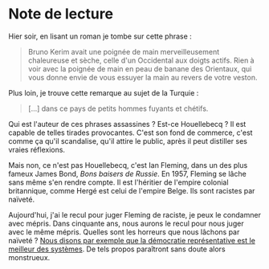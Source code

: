 # Note de lecture

Hier soir, en lisant un roman je tombe sur cette phrase :

> Bruno Kerim avait une poignée de main merveilleusement chaleureuse et sèche, celle d'un Occidental aux doigts actifs. Rien à voir avec la poignée de main en peau de banane des Orientaux, qui vous donne envie de vous essuyer la main au revers de votre veston.

Plus loin, je trouve cette remarque au sujet de la Turquie :

> \[...\] dans ce pays de petits hommes fuyants et chétifs.

Qui est l'auteur de ces phrases assassines ? Est-ce Houellebecq ? Il est capable de telles tirades provocantes. C'est son fond de commerce, c'est comme ça qu'il scandalise, qu'il attire le public, après il peut distiller ses vraies réflexions.

Mais non, ce n'est pas Houellebecq, c'est Ian Fleming, dans un des plus fameux James Bond, *Bons baisers de Russie*. En 1957, Fleming se lâche sans même s'en rendre compte. Il est l'héritier de l'empire colonial britannique, comme Hergé est celui de l'empire Belge. Ils sont racistes par naïveté.

Aujourd'hui, j'ai le recul pour juger Fleming de raciste, je peux le condamner avec mépris. Dans cinquante ans, nous aurons le recul pour nous juger avec le même mépris. Quelles sont les horreurs que nous lâchons par naïveté ? [Nous disons par exemple que la démocratie représentative est le meilleur des systèmes](http://blog.tcrouzet.com/2006/06/16/ide-reue-1/). De tels propos paraîtront sans doute alors monstrueux.
